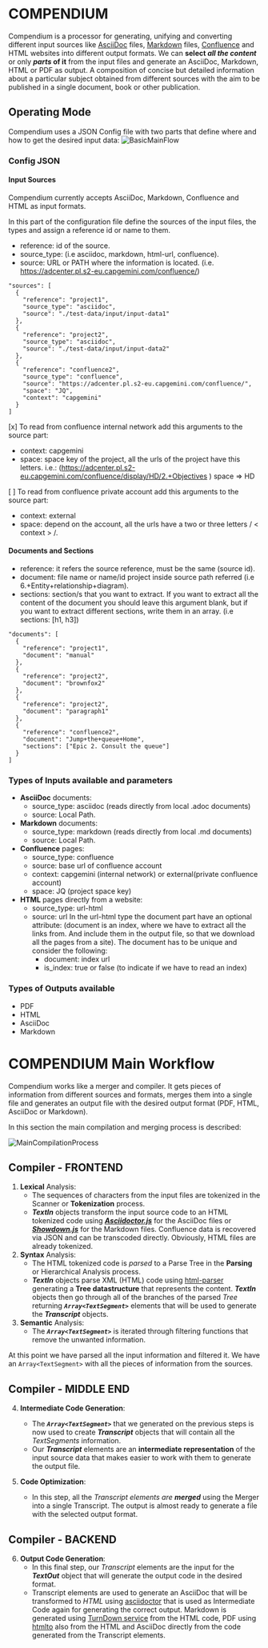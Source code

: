 # COMPENDIUM
Compendium is a processor for generating, unifying and converting different input sources like [AsciiDoc](https://asciidoctor.org/docs/asciidoc-syntax-quick-reference/) files, [Markdown](https://guides.github.com/features/mastering-markdown/) files, [Confluence](https://confluence.atlassian.com/doc/confluence-wiki-markup-251003035.html) and HTML websites into different output formats. We can **select _all the content_** or only **_parts_ of it** from the input files and generate an AsciiDoc, Markdown, HTML or PDF as output. A composition of concise but detailed information about a particular subject obtained from different sources with the aim to be published in a single document, book or other publication.

## Operating Mode
Compendium uses a JSON Config file with two parts that define where and how to get the desired input data:
![BasicMainFlow](images/diagramsDrawio/BasicMainFlow.png)
### Config JSON
#### Input Sources
Compendium currently accepts AsciiDoc, Markdown, Confluence and HTML as input formats.

In this part of the configuration file define the sources of the input files, the types and assign a reference id or name to them.
  - reference: id of the source.
  - source_type: (i.e asciidoc, markdown, html-url, confluence).
  - source: URL or PATH where the information is located. (i.e. https://adcenter.pl.s2-eu.capgemini.com/confluence/)
  ```
  "sources": [
    {
      "reference": "project1",
      "source_type": "asciidoc",
      "source": "./test-data/input/input-data1"
    },
    {
      "reference": "project2",
      "source_type": "asciidoc",
      "source": "./test-data/input/input-data2"
    },
    {
      "reference": "confluence2",
      "source_type": "confluence",
      "source": "https://adcenter.pl.s2-eu.capgemini.com/confluence/",
      "space": "JQ",
      "context": "capgemini"
    }
  ]
  ```
[x] To read from confluence internal network add this arguments to the source part:
  - context: capgemini
  - space: space key of the project, all the urls of the project have this letters. i.e.: (https://adcenter.pl.s2-eu.capgemini.com/confluence/display/HD/2.+Objectives ) space ⇒ HD
  
[ ] To read from confluence private account add this arguments to the source part:
  - context: external
  - space: depend on the account, all the urls have a two or three letters / < context > /.
  

#### Documents and Sections
  - reference: it refers the source reference, must be the same (source id).
  - document: file name or name/id project inside source path referred (i.e 6.+Entity+relationship+diagram).
  - sections: section/s that you want to extract. If you want to extract all the content of the document you should leave this argument blank, but if you want to extract different sections, write them in an array. (i.e sections: [h1, h3])
  ```
  "documents": [
    {
      "reference": "project1",
      "document": "manual"
    },
    {
      "reference": "project2",
      "document": "brownfox2"
    },
    {
      "reference": "project2",
      "document": "paragraph1"
    },
    {
      "reference": "confluence2",
      "document": "Jump+the+queue+Home",
      "sections": ["Epic 2. Consult the queue"]
    }
  ]
  ```
### Types of Inputs available and parameters
- **AsciiDoc** documents:
  - source_type: asciidoc (reads directly from local .adoc documents)
  - source: Local Path.
- **Markdown** documents:
  - source_type: markdown (reads directly from local .md documents)
  - source: Local Path.
- **Confluence** pages:
  - source_type: confluence
  - source: base url of confluence account
  - context: capgemini (internal network) or external(private confluence account)
  - space: JQ (project space key)
- **HTML** pages directly from a website:
  - source_type: url-html
  - source: url
  In the url-html type the document part have an optional attribute: (document is an index, where we have to extract all the links from. And include them in the output file, so that we download all the pages from a site). The document has to be unique and consider the following:
    - document: index url
    - is_index: true or false (to indicate if we have to read an index)
### Types of Outputs available
- PDF
- HTML
- AsciiDoc
- Markdown

# COMPENDIUM Main Workflow
Compendium works like a merger and compiler. It gets pieces of information from different sources and formats, merges them into a single file and generates an output file with the desired output format (PDF, HTML, AsciiDoc or Markdown). 

In this section the main compilation and merging process is described:

![MainCompilationProcess](images/diagramsDrawio/CompilationFlow.png)

## Compiler - FRONTEND
1. **Lexical** Analysis:
    - The sequences of characters from the input files are tokenized in the Scanner or **Tokenization** process.
    - **_TextIn_** objects transform the input source code to an HTML tokenized code using [**_Asciidoctor.js_**](https://asciidoctor.org) for the AsciiDoc files or [**_Showdown.js_**](http://showdownjs.com/) for the Markdown files. Confluence data is recovered via JSON and can be transcoded directly. Obviously, HTML files are already tokenized.
2. **Syntax** Analysis:
    - The HTML tokenized code is *parsed* to a Parse Tree in the **Parsing** or Hierarchical Analysis process.
    - **_TextIn_** objects parse XML (HTML) code using [html-parser](https://www.npmjs.com/package/html-parser) generating a **Tree datastructure** that represents the content. **_TextIn_** objects then go through all of the branches of the parsed *Tree* returning **_`Array<TextSegment>`_** elements that will be used to generate the **_Transcript_** objects.
3. **Semantic** Analysis:
    - The **_`Array<TextSegment>`_** is iterated through filtering functions that remove the unwanted information.
      
At this point we have parsed all the input information and filtered it. We have an `Array<TextSegment>` with all the pieces of information from the sources.

## Compiler - MIDDLE END
4. **Intermediate Code Generation**:
    - The **_`Array<TextSegment>`_** that we generated on the previous steps is now used to create **_Transcript_** objects that will contain all the *TextSegments* information.
    - Our **_Transcript_** elements are an **intermediate representation** of the input source data that makes easier to work with them to generate the output file.
    
5. **Code Optimization**:
    - In this step, all the _Transcript elements are **merged**_ using the Merger into a single Transcript. The output is almost ready to generate a file with the selected output format.
    
## Compiler - BACKEND
6. **Output Code Generation**:
    - In this final step, our _Transcript_ elements are the input for the **_TextOut_** object that will generate the output code in the desired format. 
    - Transcript elements are used to generate an AsciiDoc that will be transformed to _HTML_ using [asciidoctor](https://asciidoctor.org/) that is used as Intermediate Code again for generating the correct output. Markdown is generated using [TurnDown service](https://github.com/domchristie/turndown) from the HTML code, PDF using [htmlto](https://www.npmjs.com/package/htmlto) also from the HTML and AsciiDoc directly from the code generated from the Transcript elements.
